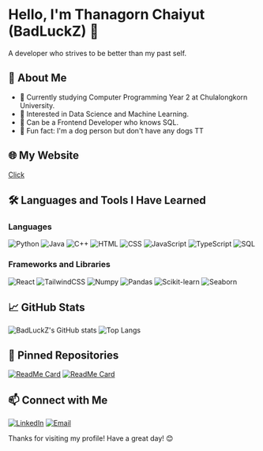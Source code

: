 # Hello, I'm Thanagorn Chaiyut (BadLuckZ) 👋

A developer who strives to be better than my past self.

## 🚀 About Me

- 🔭 Currently studying Computer Programming Year 2 at Chulalongkorn University.
- 🌱 Interested in Data Science and Machine Learning.
- 🤔 Can be a Frontend Developer who knows SQL.
- 🐶 Fun fact: I'm a dog person but don't have any dogs TT

## 🌐 My Website

[Click](https://badluckz.github.io/Project-MyPortfolio/)

## 🛠️ Languages and Tools I Have Learned

### Languages
![Python](https://img.shields.io/badge/-Python-000?&logo=Python)
![Java](https://img.shields.io/badge/-Java-000?&logo=Java)
![C++](https://img.shields.io/badge/-C++-000?&logo=C++)
![HTML](https://img.shields.io/badge/-HTML-000?&logo=HTML5)
![CSS](https://img.shields.io/badge/-CSS-000?&logo=CSS3)
![JavaScript](https://img.shields.io/badge/-JavaScript-000?&logo=JavaScript)
![TypeScript](https://img.shields.io/badge/-TypeScript-000?&logo=TypeScript)
![SQL](https://img.shields.io/badge/-SQL-000?&logo=MySQL)

### Frameworks and Libraries
![React](https://img.shields.io/badge/-React-000?&logo=React)
![TailwindCSS](https://img.shields.io/badge/-TailwindCSS-000?&logo=TailwindCSS)
![Numpy](https://img.shields.io/badge/-Numpy-000?&logo=Numpy)
![Pandas](https://img.shields.io/badge/-Pandas-000?&logo=Pandas)
![Scikit-learn](https://img.shields.io/badge/-Scikit--learn-000?&logo=scikit-learn)
![Seaborn](https://img.shields.io/badge/-Seaborn-000?&logo=Seaborn)

## 📈 GitHub Stats

![BadLuckZ's GitHub stats](https://github-readme-stats.vercel.app/api?username=BadLuckZ&show_icons=true&theme=radical)
![Top Langs](https://github-readme-stats.vercel.app/api/top-langs/?username=BadLuckZ&layout=compact&theme=radical)

## 📌 Pinned Repositories

[![ReadMe Card](https://github-readme-stats.vercel.app/api/pin/?username=BadLuckZ&repo=Project-Sandbox-Div-Centering)](https://github.com/BadLuckZ/Project-Sandbox-Div-Centering)
[![ReadMe Card](https://github-readme-stats.vercel.app/api/pin/?username=BadLuckZ&repo=Project-PixelSaga)](https://github.com/BadLuckZ/Project-PixelSaga)

## 📫 Connect with Me

[![LinkedIn](https://img.shields.io/badge/-LinkedIn-000?&logo=Linkedin)](https://www.linkedin.com/in/thanagorn-chaiyut-569936193)
[![Email](https://img.shields.io/badge/-Email-000?&logo=Gmail)](mailto:thanagorn8802@gmail.com)

Thanks for visiting my profile! Have a great day! 😊
